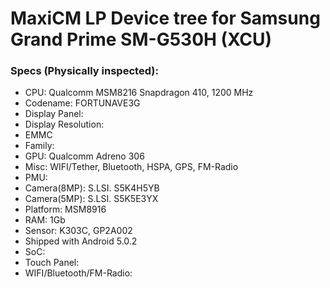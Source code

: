 # MaxiCM LP Device tree for Samsung Grand Prime SM-G530H (XCU)

### Specs (Physically inspected):
  - CPU: Qualcomm MSM8216 Snapdragon 410, 1200 MHz
  - Codename: FORTUNAVE3G
  - Display Panel:
  - Display Resolution:
  - EMMC
  - Family:
  - GPU: Qualcomm Adreno 306
  - Misc: WIFI/Tether, Bluetooth, HSPA, GPS, FM-Radio
  - PMU:
  - Camera(8MP): S.LSI. S5K4H5YB
  - Camera(5MP): S.LSI. S5K5E3YX
  - Platform: MSM8916
  - RAM: 1Gb
  - Sensor: K303C, GP2A002
  - Shipped with Android 5.0.2
  - SoC:
  - Touch Panel:
  - WIFI/Bluetooth/FM-Radio:
